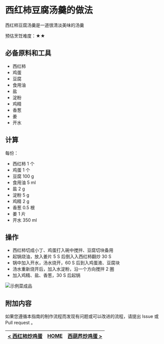 # 西红柿豆腐汤羹的做法

西红柿豆腐汤羹是一道很清淡美味的汤羹

预估烹饪难度：★★

## 必备原料和工具

* 西红柿
* 鸡蛋
* 豆腐
* 食用油
* 盐
* 淀粉
* 鸡精
* 香葱
* 姜
* 开水

## 计算

每份：

* 西红柿 1 个
* 鸡蛋 1 个
* 豆腐 100 g
* 食用油 5 ml
* 盐 2 g
* 淀粉 5 g
* 鸡精 2 g
* 香葱 0.5 根
* 姜 1 片
* 开水 350 ml

## 操作

* 西红柿切成小丁、鸡蛋打入碗中搅拌、豆腐切块备用
* 起锅烧油，放入姜片 5 S 后倒入入西红柿翻炒 30 S
* 锅中加入开水，汤水烧开，60 S 后到入鸡蛋液、豆腐块
* 汤水重新烧开后，加入水淀粉，沿一个方向搅拌 2 圈
* 加入鸡精、盐、香葱，30 S 后起锅

![示例菜成品](./1.jpeg)

## 附加内容

如果您遵循本指南的制作流程而发现有问题或可以改进的流程，请提出 Issue 或 Pull request 。

| [< 西红柿炒鸡蛋](../西红柿炒鸡蛋/西红柿炒鸡蛋.md) | [HOME](../../../README.md) | [西葫芦炒鸡蛋 >](../西葫芦炒鸡蛋/西葫芦炒鸡蛋.md) |
| ---------------------------------- | -------------------------- | ---------------------------------- |
